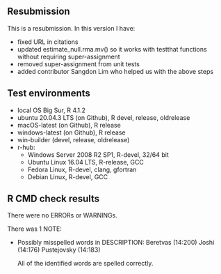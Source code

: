 ## Resubmission
This is a resubmission. In this version I have:

* fixed URL in citations
* updated estimate_null.rma.mv() so it works with testthat functions without requiring super-assignment   
* removed super-assignment from unit tests
* added contributor Sangdon Lim who helped us with the above steps


## Test environments

* local OS Big Sur, R 4.1.2
* ubuntu 20.04.3 LTS (on Github), R devel, release, oldrelease
* macOS-latest (on Github), R release
* windows-latest (on Github), R release
* win-builder (devel, release, oldrelease)
* r-hub:
  * Windows Server 2008 R2 SP1, R-devel, 32/64 bit
  * Ubuntu Linux 16.04 LTS, R-release, GCC
  * Fedora Linux, R-devel, clang, gfortran
  * Debian Linux, R-devel, GCC

## R CMD check results

There were no ERRORs or WARNINGs. 

There was 1 NOTE:

* Possibly misspelled words in DESCRIPTION:
  Beretvas (14:200)
  Joshi (14:176)
  Pustejovsky (14:183)
  
  All of the identified words are spelled correctly. 



